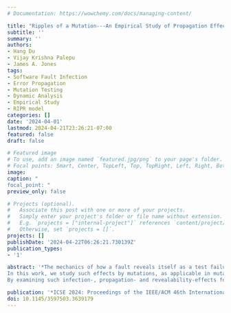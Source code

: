 ```yaml
---
# Documentation: https://wowchemy.com/docs/managing-content/

title: "Ripples of a Mutation---An Empirical Study of Propagation Effects in Mutation Testing"
subtitle: ''
summary: ''
authors:
- Hang Du
- Vijay Krishna Palepu
- James A. Jones
tags:
- Software Fault Infection
- Error Propagation
- Mutation Testing
- Dynamic Analysis
- Empirical Study
- RIPR model
categories: []
date: '2024-04-01'
lastmod: 2024-04-21T23:26:21-07:00
featured: false
draft: false

# Featured image
# To use, add an image named `featured.jpg/png` to your page's folder.
# Focal points: Smart, Center, TopLeft, Top, TopRight, Left, Right, BottomLeft, Bottom, BottomRight.
image: 
caption: "
focal_point: "
preview_only: false

# Projects (optional).
#   Associate this post with one or more of your projects.
#   Simply enter your project's folder or file name without extension.
#   E.g. `projects = ["internal-project"]` references `content/project/deep-learning/index.md`.
#   Otherwise, set `projects = []`.
projects: []
publishDate: '2024-04-22T06:26:21.730139Z'
publication_types:
- '1'

abstract: '*The mechanics of how a fault reveals itself as a test failure is of keen interest to software researchers and practitioners alike. An improved understanding of how faults translate to failures can guide improvements in broad facets of software testing, ranging from test suite design to automated program repair, which are premised on the understanding that the presence of faults would alter some test executions.======================================
In this work, we study such effects by mutations, as applicable in mutation testing. Mutation testing enables the generation of a large corpus of faults; thereby harvesting a large pool of mutated test runs for analysis. Specifically, we analyze more than 1.1 million mutated test runs to study if and how the underlying mutations induce infections that propagate their way to observable failures.We adopt a broad-spectrum approach to analyze such a large pool of mutated runs. For every mutated test run, we are able to determine: (a) if the mutation induced a state infection; (b) if the infection propagated through the end of the test run; and (c) if the test failed in the presence of a propagated infection.===================================================
By examining such infection-, propagation- and revealability-effects for more than 43,000 mutations executed across 1.1 million test runs we are able to arrive at some surprising findings. Our results find that once state infection is observed, propagation is frequently detected; however, a propagated infection does not always reveal itself as a test failure. We also find that a significant portion of survived mutants in our study could have been killed by observing propagated state infections that were left undetected. Finally, we also find that different mutation operators can demonstrate substantial differences in their specific impacts on the execution-to-failure ripples of the resulting mutations.*'

publication: '*ICSE 2024: Proceedings of the IEEE/ACM 46th International Conference on Software Engineering*'
doi: 10.1145/3597503.3639179
---
```

